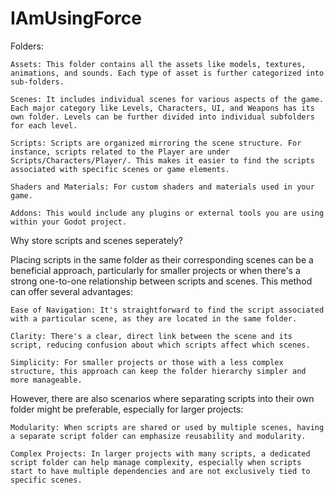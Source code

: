 # IAmUsingForce
 
Folders:

    Assets: This folder contains all the assets like models, textures, animations, and sounds. Each type of asset is further categorized into sub-folders.

    Scenes: It includes individual scenes for various aspects of the game. Each major category like Levels, Characters, UI, and Weapons has its own folder. Levels can be further divided into individual subfolders for each level.

    Scripts: Scripts are organized mirroring the scene structure. For instance, scripts related to the Player are under Scripts/Characters/Player/. This makes it easier to find the scripts associated with specific scenes or game elements.

    Shaders and Materials: For custom shaders and materials used in your game.

    Addons: This would include any plugins or external tools you are using within your Godot project.

Why store scripts and scenes seperately?

Placing scripts in the same folder as their corresponding scenes can be a beneficial approach, particularly for smaller projects or when there's a strong one-to-one relationship between scripts and scenes. This method can offer several advantages:

    Ease of Navigation: It's straightforward to find the script associated with a particular scene, as they are located in the same folder.

    Clarity: There's a clear, direct link between the scene and its script, reducing confusion about which scripts affect which scenes.

    Simplicity: For smaller projects or those with a less complex structure, this approach can keep the folder hierarchy simpler and more manageable.

However, there are also scenarios where separating scripts into their own folder might be preferable, especially for larger projects:

    Modularity: When scripts are shared or used by multiple scenes, having a separate script folder can emphasize reusability and modularity.

    Complex Projects: In larger projects with many scripts, a dedicated script folder can help manage complexity, especially when scripts start to have multiple dependencies and are not exclusively tied to specific scenes.